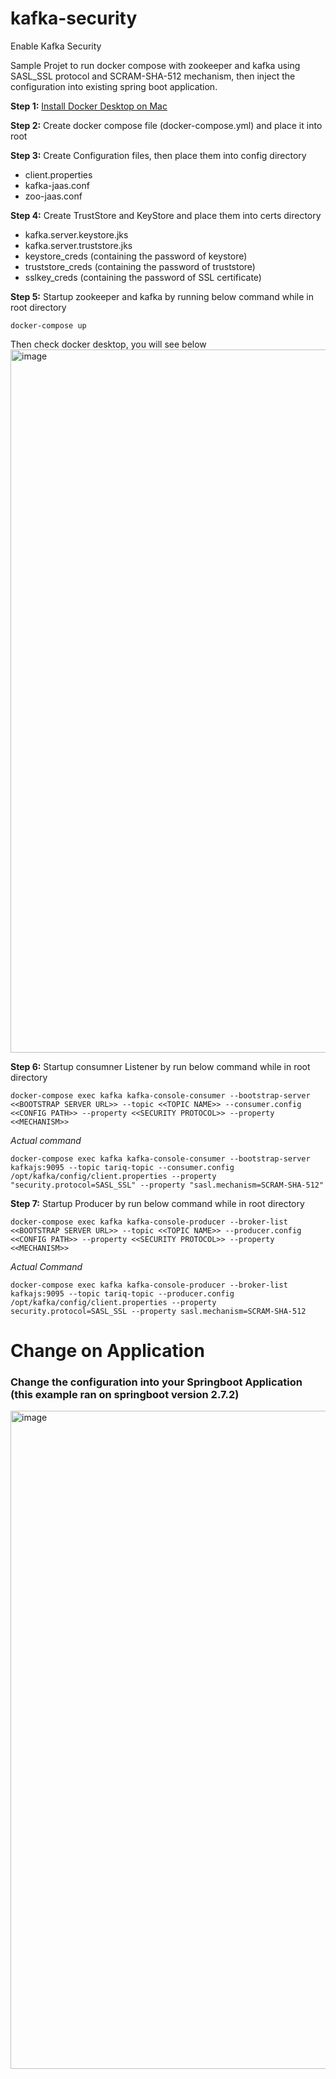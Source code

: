 # kafka-security
Enable Kafka Security

Sample Projet to run docker compose with zookeeper and kafka using SASL_SSL protocol and SCRAM-SHA-512 mechanism, then inject the configuration into existing spring boot application.



**Step 1:** <a href="https://docs.docker.com/desktop/install/mac-install/"> Install Docker Desktop on Mac </a>

**Step 2:** Create docker compose file (docker-compose.yml) and place it into root

**Step 3:** Create Configuration files, then place them into config directory
  * client.properties
  * kafka-jaas.conf
  * zoo-jaas.conf

**Step 4:** Create TrustStore and KeyStore and place them into certs directory
  * kafka.server.keystore.jks
  * kafka.server.truststore.jks
  * keystore_creds (containing the password of keystore)
  * truststore_creds (containing the password of truststore)
  * sslkey_creds (containing the password of SSL certificate)

**Step 5:** Startup zookeeper and kafka by running below command while in root directory
```
docker-compose up
```

Then check docker desktop, you will see below
<img width="1125" alt="image" src="https://github.com/tabuamireh/kafka-security/assets/39899733/984f3db8-d8c0-4797-9f43-fb522a59b822">


**Step 6:** Startup consumner Listener by run below command while in root directory

```
docker-compose exec kafka kafka-console-consumer --bootstrap-server <<BOOTSTRAP SERVER URL>> --topic <<TOPIC NAME>> --consumer.config <<CONFIG PATH>> --property <<SECURITY PROTOCOL>> --property <<MECHANISM>>
```

_Actual command_
```
docker-compose exec kafka kafka-console-consumer --bootstrap-server kafkajs:9095 --topic tariq-topic --consumer.config /opt/kafka/config/client.properties --property "security.protocol=SASL_SSL" --property "sasl.mechanism=SCRAM-SHA-512"
```



**Step 7:** Startup Producer by run below command while in root directory

```
docker-compose exec kafka kafka-console-producer --broker-list <<BOOTSTRAP SERVER URL>> --topic <<TOPIC NAME>> --producer.config <<CONFIG PATH>> --property <<SECURITY PROTOCOL>> --property <<MECHANISM>>
```
_Actual Command_
```
docker-compose exec kafka kafka-console-producer --broker-list kafkajs:9095 --topic tariq-topic --producer.config /opt/kafka/config/client.properties --property security.protocol=SASL_SSL --property sasl.mechanism=SCRAM-SHA-512
```

# Change on Application
### Change the configuration into your Springboot Application (this example ran on springboot version 2.7.2)

<img width="1053" alt="image" src="https://github.com/tabuamireh/kafka-security/assets/39899733/5e1bc101-248f-4749-ac4c-69c57494cce1">



